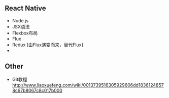 ## React Native 
- Node.js
- JSX语法
- Flexbox布局
- Flux
- Redux [由Flux演变而来，替代Flux]
- 
  
## Other  
- Git教程  
http://www.liaoxuefeng.com/wiki/0013739516305929606dd18361248578c67b8067c8c017b000